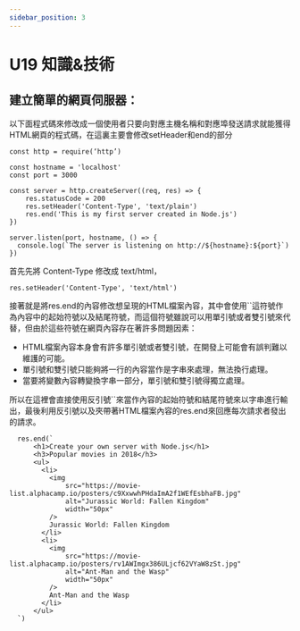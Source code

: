 ```yaml
---
sidebar_position: 3
---
```


# U19 知識&技術


## 建立簡單的網頁伺服器：
以下面程式碼來修改成一個使用者只要向對應主機名稱和對應埠發送請求就能獲得HTML網頁的程式碼，在這裏主要會修改setHeader和end的部分
```
const http = require(‘http’)

const hostname = 'localhost'
const port = 3000

const server = http.createServer((req, res) => { 
    res.statusCode = 200
    res.setHeader('Content-Type', 'text/plain')
    res.end('This is my first server created in Node.js')
})

server.listen(port, hostname, () => {
  console.log(`The server is listening on http://${hostname}:${port}`)
})
```

首先先將 Content-Type 修改成 text/html，
```
res.setHeader('Content-Type', 'text/html')
```

接著就是將res.end的內容修改想呈現的HTML檔案內容，其中會使用``這符號作為內容中的起始符號以及結尾符號，而這個符號雖說可以用單引號或者雙引號來代替，但由於這些符號在網頁內容存在著許多問題因素：
 - HTML檔案內容本身會有許多單引號或者雙引號，在開發上可能會有誤判難以維護的可能。
 - 單引號和雙引號只能夠將一行的內容當作是字串來處理，無法換行處理。
 - 當要將變數內容轉變換字串一部分，單引號和雙引號得獨立處理。


所以在這裡會直接使用反引號``來當作內容的起始符號和結尾符號來以字串進行輸出，最後利用反引號以及夾帶著HTML檔案內容的res.end來回應每次請求者發出的請求。
```
  res.end(`
      <h1>Create your own server with Node.js</h1>
      <h3>Popular movies in 2018</h3>
      <ul>
        <li>
          <img
              src="https://movie-list.alphacamp.io/posters/c9XxwwhPHdaImA2f1WEfEsbhaFB.jpg"
              alt="Jurassic World: Fallen Kingdom"
              width="50px"
          />
          Jurassic World: Fallen Kingdom
        </li>
        <li>
          <img
              src="https://movie-list.alphacamp.io/posters/rv1AWImgx386ULjcf62VYaW8zSt.jpg"
              alt="Ant-Man and the Wasp"
              width="50px"
          />
          Ant-Man and the Wasp
        </li>
      </ul>
  `)
```
